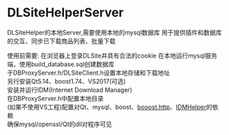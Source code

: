 # DLSiteHelperServer
DLSiteHelper的本地Server,需要使用本地的mysql数据库
用于提供插件和数据库的交互、同步已下载商品列表、批量下载


使用前需要:
在浏览器上登录DLSite并具有合法的cookie
在本地运行mysql服务端，使用build_database.sql创建数据库  
于DBProxyServer.h/DLSiteClient.h设置本地存储和下载地址  
另行安装Qt5.14、boost1.74、VS2017(可选)  
安装并运行IDM(Internet Download Manager)  
在DBProxyServer.h中配置本地目录  
(如果不使用VS工程)配置对Qt、mysql、boost、[booost.http](https://github.com/BoostGSoC14/boost.http)、[IDMHelper](https://github.com/unamer/IDMHelper)的依赖  
确保mysql/openssl/Qt的dll对程序可见  

